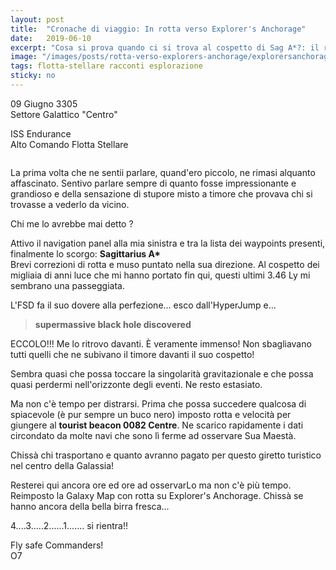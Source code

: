 ```yaml
---
layout: post
title:  "Cronache di viaggio: In rotta verso Explorer's Anchorage"
date:   2019-06-10
excerpt: "Cosa si prova quando ci si trova al cospetto di Sag A*?: il racconto di Falco, un esploratore della Flotta"
image: "/images/posts/rotta-verso-explorers-anchorage/explorersanchorage.png"
tags: flotta-stellare racconti esplorazione
sticky: no
---
```

<div class="box alt">
<p>09 Giugno 3305<br>
Settore Galattico "Centro"</p>

<p>ISS Endurance<br>
Alto Comando Flotta Stellare</p>
</div>
<span class="image fit"><img src="/images/Elite-Division-png.png" alt=""></span>

La prima volta che ne sentii parlare, quand'ero piccolo, ne rimasi alquanto affascinato. Sentivo parlare sempre di quanto fosse impressionante e grandioso e della sensazione di stupore misto a timore che provava chi si trovasse a vederlo da vicino.

Chi me lo avrebbe mai detto ?

Attivo il navigation panel alla mia sinistra e tra la lista dei waypoints presenti, finalmente lo scorgo: **Sagittarius A\***<br>
Brevi correzioni di rotta e muso puntato nella sua direzione. Al cospetto dei migliaia di anni luce che mi hanno portato fin qui, questi ultimi 3.46 Ly mi sembrano una passeggiata.

L'FSD fa il suo dovere alla perfezione... esco dall'HyperJump e...

> **supermassive black hole discovered**

ECCOLO!!!
Me lo ritrovo davanti. È veramente immenso! Non sbagliavano tutti quelli che ne subivano il timore davanti il suo cospetto!

Sembra quasi che possa toccare la singolarità gravitazionale e che possa quasi perdermi nell'orizzonte degli eventi. Ne resto estasiato.

Ma non c'è tempo per distrarsi. Prima che possa succedere qualcosa di spiacevole (è pur sempre un buco nero) imposto rotta e velocità per giungere al **tourist beacon 0082 Centre**. Ne scarico rapidamente i dati circondato da molte navi che sono lì ferme ad osservare Sua Maestà.

Chissà chi trasportano e quanto avranno pagato per questo giretto turistico nel centro della Galassia!

Resterei qui ancora ore ed ore ad osservarLo ma non c'è più tempo. Reimposto la Galaxy Map con rotta su Explorer's Anchorage. Chissà se hanno ancora della bella birra fresca...

4....3.....2......1....... si rientra!!

Fly safe Commanders!<br>
O7

<span class="image fit"><img src="/images/Elite-Division-png.png" alt=""></span>
